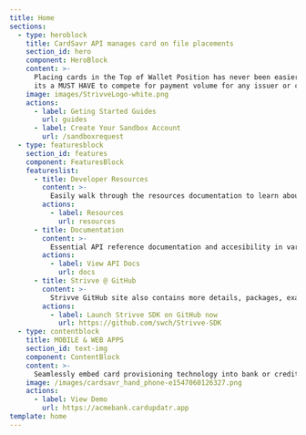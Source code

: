 ```yaml
---
title: Home
sections:
  - type: heroblock
    title: CardSavr API manages card on file placements
    section_id: hero
    component: HeroBlock
    content: >-
      Placing cards in the Top of Wallet Position has never been easier. In fact,
      its a MUST HAVE to compete for payment volume for any issuer or co-brand card program.
    image: images/StrivveLogo-white.png
    actions:
      - label: Geting Started Guides
        url: guides
      - label: Create Your Sandbox Account
        url: /sandboxrequest
  - type: featuresblock
    section_id: features
    component: FeaturesBlock
    featureslist:
      - title: Developer Resources
        content: >-
          Easily walk through the resources documentation to learn about specific data models, objects, languages, recipes and the like.
        actions:
          - label: Resources
            url: resources
      - title: Documentation
        content: >-
          Essential API reference documentation and accesibility in various platforms and languages can be access here.
        actions:
          - label: View API Docs
            url: docs
      - title: Strivve @ GitHub
        content: >-
          Strivve GitHub site also contains more details, packages, examples and integrations that are not contained herein.
        actions:
          - label: Launch Strivve SDK on GitHub now
            url: https://github.com/swch/Strivve-SDK
  - type: contentblock
    title: MOBILE & WEB APPS
    section_id: text-img
    component: ContentBlock
    content: >-
      Seamlessly embed card provisioning technology into bank or credit union apps to reclaim and increase transaction volume.
    image: /images/cardsavr_hand_phone-e1547060126327.png
    actions:
      - label: View Demo
        url: https://acmebank.cardupdatr.app
template: home
---
```

